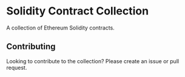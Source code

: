 # Solidity Contract Collection

A collection of Ethereum Solidity contracts.

## Contributing

Looking to contribute to the collection? Please create an issue or pull request.

